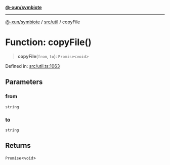 [**@-xun/symbiote**](../../../README.md)

***

[@-xun/symbiote](../../../README.md) / [src/util](../README.md) / copyFile

# Function: copyFile()

> **copyFile**(`from`, `to`): `Promise`\<`void`\>

Defined in: [src/util.ts:1063](https://github.com/Xunnamius/symbiote/blob/3044ba2654d63523648bf35278fa1c752d878990/src/util.ts#L1063)

## Parameters

### from

`string`

### to

`string`

## Returns

`Promise`\<`void`\>
